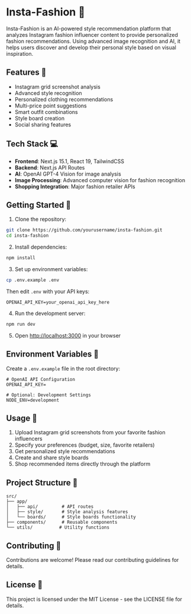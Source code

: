 # Insta-Fashion 👗

Insta-Fashion is an AI-powered style recommendation platform that analyzes Instagram fashion influencer content to provide personalized fashion recommendations. Using advanced image recognition and AI, it helps users discover and develop their personal style based on visual inspiration.

## Features 🌟

- Instagram grid screenshot analysis
- Advanced style recognition
- Personalized clothing recommendations
- Multi-price point suggestions
- Smart outfit combinations
- Style board creation
- Social sharing features

## Tech Stack 💻

- **Frontend**: Next.js 15.1, React 19, TailwindCSS
- **Backend**: Next.js API Routes
- **AI**: OpenAI GPT-4 Vision for image analysis
- **Image Processing**: Advanced computer vision for fashion recognition
- **Shopping Integration**: Major fashion retailer APIs

## Getting Started 🚀

1. Clone the repository:

```bash
git clone https://github.com/yourusername/insta-fashion.git
cd insta-fashion
```

2. Install dependencies:

```bash
npm install
```

3. Set up environment variables:

```bash
cp .env.example .env
```

Then edit `.env` with your API keys:

```env
OPENAI_API_KEY=your_openai_api_key_here
```

4. Run the development server:

```bash
npm run dev
```

5. Open [http://localhost:3000](http://localhost:3000) in your browser

## Environment Variables 🔐

Create a `.env.example` file in the root directory:

```env
# OpenAI API Configuration
OPENAI_API_KEY=

# Optional: Development Settings
NODE_ENV=development
```

## Usage 📱

1. Upload Instagram grid screenshots from your favorite fashion influencers
2. Specify your preferences (budget, size, favorite retailers)
3. Get personalized style recommendations
4. Create and share style boards
5. Shop recommended items directly through the platform

## Project Structure 📁

```
src/
├── app/
│   ├── api/         # API routes
│   ├── style/       # Style analysis features
│   └── boards/      # Style boards functionality
├── components/      # Reusable components
└── utils/          # Utility functions
```

## Contributing 🤝

Contributions are welcome! Please read our contributing guidelines for details.

## License 📄

This project is licensed under the MIT License - see the LICENSE file for details.
